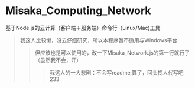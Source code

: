 # Misaka_Computing_Network
基于Node.js的云计算（客户端＋服务端）命令行（Linux/Mac)工具
>我这人比较懒，没去仔细研究，所以本程序暂不适用与Windows平台
>>但应该也是可以使用的，改一下Misaka_Network.js的第一行就行了（虽然我不会，汗）
>>>我这人的一大悲剧：不会写readme,算了，回头找人代写吧233
